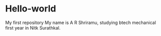 # Hello-world
My first repository
My name is A R Shriramu, studying btech mechanical first year in Nitk Surathkal.
